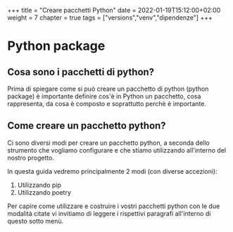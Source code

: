 +++
title = "Creare pacchetti Python"
date = 2022-01-19T15:12:00+02:00
weight = 7
chapter = true
tags = ["versions","venv","dipendenze"]
+++

<!-- Hotjar Tracking Code for https://pythonbiellagroup.it -->
<script>
    (function(h,o,t,j,a,r){
        h.hj=h.hj||function(){(h.hj.q=h.hj.q||[]).push(arguments)};
        h._hjSettings={hjid:2847436,hjsv:6};
        a=o.getElementsByTagName('head')[0];
        r=o.createElement('script');r.async=1;
        r.src=t+h._hjSettings.hjid+j+h._hjSettings.hjsv;
        a.appendChild(r);
    })(window,document,'https://static.hotjar.com/c/hotjar-','.js?sv=');
</script>

# Python package

## Cosa sono i pacchetti di python?

Prima di spiegare come si può creare un pacchetto di python (python package) è importante definire cos'è in Python un pacchetto, cosa rappresenta, da cosa è composto e soprattutto perchè è importante.

## Come creare un pacchetto python?

Ci sono diversi modi per creare un pacchetto python, a seconda dello strumento che vogliamo configurare e che stiamo utilizzando all'interno del nostro progetto.

In questa guida vedremo principalmente 2 modi (con diverse accezioni):
1. Utilizzando pip
2. Utilizzando poetry

Per capire come utilizzare e costruire i vostri pacchetti python con le due modalità citate vi invitiamo di leggere i rispettivi paragrafi all'interno di questo sotto menù.